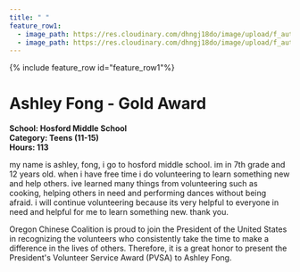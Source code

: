 ```yaml
---
title: " "
feature_row1:
  - image_path: https://res.cloudinary.com/dhngj18do/image/upload/f_auto,q_auto/v1/images/pvsa/2024_Fong_Ashley
  - image_path: https://res.cloudinary.com/dhngj18do/image/upload/f_auto,q_auto/v1/images/activities/year_2024
---
```


{% include feature_row id="feature_row1"%}

# Ashley Fong - Gold Award

**School: Hosford Middle School**  
**Category: Teens (11-15)**  
**Hours: 113**  

my name is ashley, fong, i go to hosford middle school. im in 7th grade and 12 years old. when i have free time i do volunteering to learn something new and help others. ive learned many things from volunteering such as cooking, helping others in need and performing dances without being afraid. i will continue volunteering because its very helpful to everyone in need and helpful for me to learn something new. thank you.

Oregon Chinese Coalition is proud to join the President of the United States in recognizing the volunteers who consistently take the time to make a difference in the lives of others. Therefore, it is a great honor to present the President's Volunteer Service Award (PVSA) to Ashley Fong.
